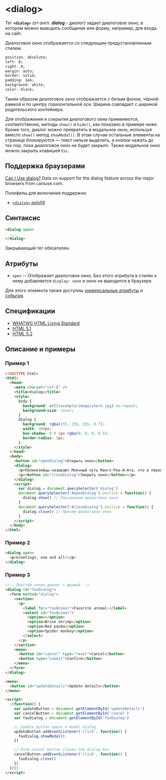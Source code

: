 # &lt;dialog&gt;

Тег **`<dialog>`** _(от англ. **dialog** - диалог)_ задает диалоговое окно, в котором можно выводить сообщение или форму, например, для входа на сайт.

Диалоговое окно отображается со следующим предустановленным стилем.

```css
position: absolute;
left: 0;
right: 0;
margin: auto;
border: solid;
padding: 1em;
background: white;
color: black;
```

Таким образом диалоговое окно отображается с белым фоном, чёрной рамкой и по центру горизонтальной оси. Ширина совпадает с шириной родительского контейнера.

Для отображения и сокрытия диалогового окна применяются, соответственно, методы `show()` и `hide()`, как показано в примере ниже. Кроме того, диалог можно превратить в модальное окно, используя вместо `show()` метод `showModal()`. В этом случае остальные элементы на странице блокируются — текст нельзя выделить, а кнопки нажать до тех пор, пока диалоговое окно не будет закрыто. Также модальное окно можно закрыть клавишей `Esc`.

## Поддержка браузерами

<p class="ciu_embed" data-feature="dialog" data-periods="future_1,current,past_1,past_2">
  <a href="http://caniuse.com/#feat=dialog">Can I Use dialog?</a> Data on support for the dialog feature across the major browsers from caniuse.com.
</p>

Полифилы для включения поддержки:

- [`<dialog>` polyfill](https://github.com/Modernizr/Modernizr/wiki/HTML5-Cross-Browser-Polyfills#dialog)

## Синтаксис

```html
<dialog open>
  ...
</dialog>
```

Закрывающий тег обязателен.

## Атрибуты

- `open` -- Отображает диалоговое окно. Без этого атрибута в стилях к нему добавляется `display: none` и окно не выводится в браузере.

Для этого элемента также доступны [универсальные атрибуты](/lib/uni-attr/) и [события](/lib/events/).

## Спецификации

- [WHATWG HTML Living Standard](https://html.spec.whatwg.org/multipage/forms.html#the-dialog-element)
- [HTML 5.1](http://www.w3.org/html/wg/drafts/html/master/interactive-elements.html#the-dialog-element)
- [HTML 5.2](https://www.w3.org/TR/html52/interactive-elements.html#elementdef-dialog)

## Описание и примеры

### Пример 1

```html
<!DOCTYPE html>
<html>
  <head>
    <meta charset="utf-8" />
    <title>dialog</title>
    <style>
      body {
        background: url(/example/image/shark.jpg) no-repeat;
        background-size: cover;
      }
      dialog {
        background: rgba(255, 255, 255, 0.7);
        width: 300px;
        box-shadow: 0 0 5px rgba(0, 0, 0, 0.5);
        border-radius: 5px;
      }
    </style>
  </head>
  <body>
    <button id="openDialog">Открыть окно</button>
    <dialog>
      <p>Полинезийцы называют Млечный путь Манго-Роа-И-Ата, что в переводе с маори означает «Длинная акула на рассвете».</p>
      <p><button id="closeDialog">Закрыть окно</button></p>
    </dialog>
    <script>
      var dialog = document.querySelector('dialog')
      document.querySelector('#openDialog').onclick = function() {
        dialog.show() // Показываем диалоговое окно
      }
      document.querySelector('#closeDialog').onclick = function() {
        dialog.close() // Прячем диалоговое окно
      }
    </script>
  </body>
</html>
```

### Пример 2

```html
<dialog open>
  <p>Greetings, one and all!</p>
</dialog>
```

### Пример 3

```html
<!-- Простой попап диалог с формой -->
<dialog id="favDialog">
  <form method="dialog">
    <section>
      <p>
        <label for="favAnimal">Favorite animal:</label>
        <select id="favAnimal">
          <option></option>
          <option>Brine shrimp</option>
          <option>Red panda</option>
          <option>Spider monkey</option>
        </select>
      </p>
    </section>
    <menu>
      <button id="cancel" type="reset">Cancel</button>
      <button type="submit">Confirm</button>
    </menu>
  </form>
</dialog>

<menu>
  <button id="updateDetails">Update details</button>
</menu>

<script>
  ;(function() {
    var updateButton = document.getElementById('updateDetails')
    var cancelButton = document.getElementById('cancel')
    var favDialog = document.getElementById('favDialog')

    // Update button opens a modal dialog
    updateButton.addEventListener('click', function() {
      favDialog.showModal()
    })

    // Form cancel button closes the dialog box
    cancelButton.addEventListener('click', function() {
      favDialog.close()
    })
  })()
</script>
```
